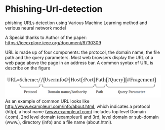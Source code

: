 # Phishing-Url-detection
phishing URLs detection using  Various Machine Learning method and verious neural network model 

A Special thanks to Author of the paper: https://ieeexplore.ieee.org/document/8730309

URL is made up of four components: the protocol, the domain name, the file path and the query parameters.
Most web browsers display the URL of a web page above the page in an address bar. A common syntax of URL is describe on the figure

![Url Segment](https://github.com/soumenbondhu/Phishing-Url-detection/blob/main/url.PNG)
As an example of common URL looks like http://www.exampleurl.com/info/about.html, which indicates a protocol (http), a host name (www.exampleurl.com) includes top level
Domain (.com), 2nd level domain (exampleurl) and 3rd, level domain or sub-domain (www.), directory (info) and a file name (about.html).
